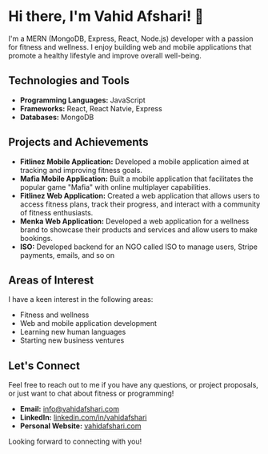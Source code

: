# Hi there, I'm Vahid Afshari! 👋

I'm a MERN (MongoDB, Express, React, Node.js) developer with a passion for fitness and wellness. I enjoy building web and mobile applications that promote a healthy lifestyle and improve overall well-being.

## Technologies and Tools

- **Programming Languages:** JavaScript
- **Frameworks:** React, React Natvie,  Express
- **Databases:** MongoDB

## Projects and Achievements

- **Fitlinez Mobile Application:** Developed a mobile application aimed at tracking and improving fitness goals. 
- **Mafia Mobile Application:** Built a mobile application that facilitates the popular game "Mafia" with online multiplayer capabilities. 
- **Fitlinez Web Application:** Created a web application that allows users to access fitness plans, track their progress, and interact with a community of fitness enthusiasts. 
- **Menka Web Application:** Developed a web application for a wellness brand to showcase their products and services and allow users to make bookings.
- **ISO:** Developed backend for an NGO called ISO to manage users, Stripe payments, emails, and so on

## Areas of Interest

I have a keen interest in the following areas:

- Fitness and wellness
- Web and mobile application development
- Learning new human languages
- Starting new business ventures

## Let's Connect

Feel free to reach out to me if you have any questions, or project proposals, or just want to chat about fitness or programming!

- **Email:** [info@vahidafshari.com](mailto:info@vahidafshari.com)
- **LinkedIn:** [linkedin.com/in/vahidafshari]([https://www.linkedin.com/in/your-profile](https://www.linkedin.com/in/vahidafshari/))
- **Personal Website:** [vahidafshari.com](https://vahidafshari.com)

Looking forward to connecting with you!
